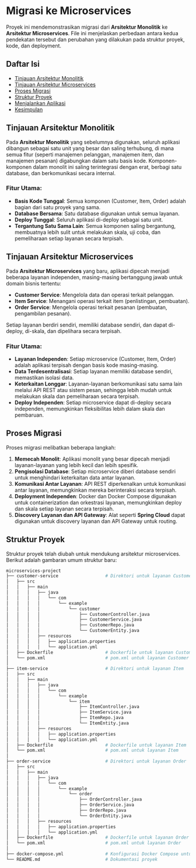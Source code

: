 # Migrasi ke Microservices

Proyek ini mendemonstrasikan migrasi dari **Arsitektur Monolitik** ke **Arsitektur Microservices**. File ini menjelaskan perbedaan antara kedua pendekatan tersebut dan perubahan yang dilakukan pada struktur proyek, kode, dan deployment.

## Daftar Isi
- [Tinjauan Arsitektur Monolitik](#tinjauan-arsitektur-monolitik)
- [Tinjauan Arsitektur Microservices](#tinjauan-arsitektur-microservices)
- [Proses Migrasi](#proses-migrasi)
- [Struktur Proyek](#struktur-proyek)
- [Menjalankan Aplikasi](#menjalankan-aplikasi)
- [Kesimpulan](#kesimpulan)

## Tinjauan Arsitektur Monolitik

Pada **Arsitektur Monolitik** yang sebelumnya digunakan, seluruh aplikasi dibangun sebagai satu unit yang besar dan saling terhubung, di mana semua fitur (seperti manajemen pelanggan, manajemen item, dan manajemen pesanan) digabungkan dalam satu basis kode. Komponen-komponen dalam monolit ini saling terintegrasi dengan erat, berbagi satu database, dan berkomunikasi secara internal.

### Fitur Utama:
- **Basis Kode Tunggal**: Semua komponen (Customer, Item, Order) adalah bagian dari satu proyek yang sama.
- **Database Bersama**: Satu database digunakan untuk semua layanan.
- **Deploy Tunggal**: Seluruh aplikasi di-deploy sebagai satu unit.
- **Tergantung Satu Sama Lain**: Semua komponen saling bergantung, membuatnya lebih sulit untuk melakukan skala, uji coba, dan pemeliharaan setiap layanan secara terpisah.

## Tinjauan Arsitektur Microservices

Pada **Arsitektur Microservices** yang baru, aplikasi dipecah menjadi beberapa layanan independen, masing-masing bertanggung jawab untuk domain bisnis tertentu:

- **Customer Service**: Mengelola data dan operasi terkait pelanggan.
- **Item Service**: Menangani operasi terkait item (penlistingan, pembuatan).
- **Order Service**: Mengelola operasi terkait pesanan (pembuatan, pengambilan pesanan).

Setiap layanan berdiri sendiri, memiliki database sendiri, dan dapat di-deploy, di-skala, dan dipelihara secara terpisah.

### Fitur Utama:
- **Layanan Independen**: Setiap microservice (Customer, Item, Order) adalah aplikasi terpisah dengan basis kode masing-masing.
- **Data Terdesentralisasi**: Setiap layanan memiliki database sendiri, memastikan isolasi data.
- **Keterkaitan Longgar**: Layanan-layanan berkomunikasi satu sama lain melalui API REST atau sistem pesan, sehingga lebih mudah untuk melakukan skala dan pemeliharaan secara terpisah.
- **Deploy Independen**: Setiap microservice dapat di-deploy secara independen, memungkinkan fleksibilitas lebih dalam skala dan pembaruan.

## Proses Migrasi

Proses migrasi melibatkan beberapa langkah:

1. **Memecah Monolit**: Aplikasi monolit yang besar dipecah menjadi layanan-layanan yang lebih kecil dan lebih spesifik.
2. **Pengisolasi Database**: Setiap microservice diberi database sendiri untuk menghindari keterkaitan data antar layanan.
3. **Komunikasi Antar Layanan**: API REST diperkenalkan untuk komunikasi antar layanan, memungkinkan mereka berinteraksi secara terpisah.
4. **Deployment Independen**: Docker dan Docker Compose digunakan untuk containerization dan orkestrasi layanan, memungkinkan deploy dan skala setiap layanan secara terpisah.
5. **Discovery Layanan dan API Gateway**: Alat seperti **Spring Cloud** dapat digunakan untuk discovery layanan dan API Gateway untuk routing.

## Struktur Proyek

Struktur proyek telah diubah untuk mendukung arsitektur microservices. Berikut adalah gambaran umum struktur baru:

```bash
microservices-project
├── customer-service                  # Direktori untuk layanan Customer
│   ├── src
│   │   ├── main
│   │   │   ├── java
│   │   │   │   └── com
│   │   │   │       └── example
│   │   │   │           └── customer
│   │   │   │               ├── CustomerController.java
│   │   │   │               ├── CustomerService.java
│   │   │   │               ├── CustomerRepo.java
│   │   │   │               └── CustomerEntity.java
│   │   │   ├── resources
│   │   │   │   ├── application.properties
│   │   │   │   └── application.yml
│   ├── Dockerfile                    # Dockerfile untuk layanan Customer
│   └── pom.xml                       # pom.xml untuk layanan Customer
│
├── item-service                      # Direktori untuk layanan Item
│   ├── src
│   │   ├── main
│   │   │   ├── java
│   │   │   │   └── com
│   │   │   │       └── example
│   │   │   │           └── item
│   │   │   │               ├── ItemController.java
│   │   │   │               ├── ItemService.java
│   │   │   │               ├── ItemRepo.java
│   │   │   │               └── ItemEntity.java
│   │   │   ├── resources
│   │   │   │   ├── application.properties
│   │   │   │   └── application.yml
│   ├── Dockerfile                    # Dockerfile untuk layanan Item
│   └── pom.xml                       # pom.xml untuk layanan Item
│
├── order-service                     # Direktori untuk layanan Order
│   ├── src
│   │   ├── main
│   │   │   ├── java
│   │   │   │   └── com
│   │   │   │       └── example
│   │   │   │           └── order
│   │   │   │               ├── OrderController.java
│   │   │   │               ├── OrderService.java
│   │   │   │               ├── OrderRepo.java
│   │   │   │               └── OrderEntity.java
│   │   │   ├── resources
│   │   │   │   ├── application.properties
│   │   │   │   └── application.yml
│   ├── Dockerfile                    # Dockerfile untuk layanan Order
│   └── pom.xml                       # pom.xml untuk layanan Order
│
├── docker-compose.yml                # Konfigurasi Docker Compose untuk menjalankan semua layanan
└── README.md                         # Dokumentasi proyek
